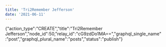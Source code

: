 ```yaml
---
title: 'Tri2Remember Jefferson'
date: '2021-06-11'
---
```


{"action_type":"CREATE","title":"Tri2Remember Jefferson","node_id":50,"relay_id":"cG9zdDo1MA==","graphql_single_name":"post","graphql_plural_name":"posts","status":"publish"}
